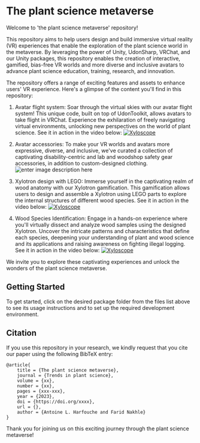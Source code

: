 

# The plant science metaverse

Welcome to 'the plant science metaverse' repository!

This repository aims to help users design and build immersive virtual reality (VR) experiences that enable the exploration of the plant science world in the metaverse. By leveraging the power of Unity, UdonSharp, VRChat, and our Unity packages, this repository enables the creation of interactive, gamified, bias-free VR worlds and more diverse and inclusive avatars to advance plant science education, training, research, and innovation.

The repository offers a range of exciting features and assets to enhance users' VR experience. Here's a glimpse of the content you'll find in this repository:

1. Avatar flight system: Soar through the virtual skies with our avatar flight system! This unique code, built on top of UdonToolkit, allows avatars to take flight in VRChat. Experience the exhilaration of freely navigating virtual environments, unlocking new perspectives on the world of plant science. See it in action in the video below: 
[![Xyloscope](http://faridnakhle.com/unitus/ToMTIPS/Flight_thumb.png)](http://faridnakhle.com/unitus/ToMTIPS/Flight.mp4)

2. Avatar accessories: To make your VR worlds and avatars more expressive, diverse, and inclusive, we've curated a collection of captivating disability-centric and lab and woodshop safety gear accessories, in addition to custom-designed clothing.
![enter image description here](http://faridnakhle.com/unitus/ToMTIPS/avatars.png)

3. Xylotron design with LEGO: Immerse yourself in the captivating realm of wood anatomy with our Xylotron gamification. This gamification allows users to design and assemble a Xylotron using LEGO parts to explore the internal structures of different wood species. See it in action in the video below: 
[![Xyloscope](http://faridnakhle.com/unitus/ToMTIPS/Xyloscope_Assembly_thumb.png)](http://faridnakhle.com/unitus/ToMTIPS/Xyloscope_Assembly.mp4)

4. Wood Species Identification: Engage in a hands-on experience where you'll virtually dissect and analyze wood samples using the designed Xylotron. Uncover the intricate patterns and characteristics that define each species, deepening your understanding of plant and wood science and its applications and raising awareness on fighting illegal logging.  See it in action in the video below: [![Xyloscope](http://faridnakhle.com/unitus/ToMTIPS/Xylotron_thumb.png)](http://faridnakhle.com/unitus/ToMTIPS/Xylotron_functional.mp4)

We invite you to explore these captivating experiences and unlock the wonders of the plant science metaverse.

## Getting Started

To get started, click on the desired package folder from the files list above to see its usage instructions and to set up the required development environment.

## Citation

If you use this repository in your research, we kindly request that you cite our paper using the following BibTeX entry:

```
@article{
	title = {The plant science metaverse},
	journal = {Trends in plant science},
	volume = {xx},
	number = {xx},
	pages = {xxx-xxx},
	year = {2023},
	doi = {https://doi.org/xxxx},
	url = {},
	author = {Antoine L. Harfouche and Farid Nakhle}
}
```

Thank you for joining us on this exciting journey through the plant science metaverse!
